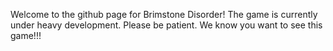 Welcome to the github page for Brimstone Disorder!
The game is currently under heavy development. Please be patient. We know you want to see this game!!!